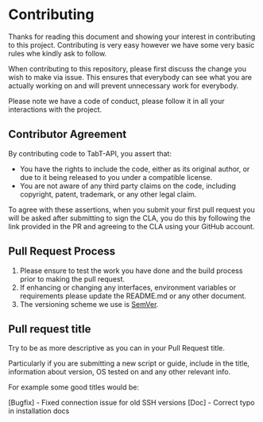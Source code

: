 # Contributing

Thanks for reading this document and showing your interest in contributing to this project.
Contributing is very easy however we have some very basic rules whe kindly ask to follow.

When contributing to this repository, please first discuss the change you wish to make via issue.
This ensures that everybody can see what you are actually working on and will prevent unnecessary work for everybody.

Please note we have a code of conduct, please follow it in all your interactions with the project.

## Contributor Agreement
By contributing code to TabT-API, you assert that:

* You have the rights to include the code, either as its original author, or due to it being released to you under a compatible license.
* You are not aware of any third party claims on the code, including copyright, patent, trademark, or any other legal claim.

To agree with these assertions, when you submit your first pull request you will be asked after submitting to sign the CLA, you do this by following the link provided in the PR and agreeing to the CLA using your GitHub account.

## Pull Request Process

1. Please ensure to test the work you have done and the build process prior to making the pull request.
2. If enhancing or changing any interfaces, environment variables or requirements please update the README.md or any other document.
3. The versioning scheme we use is [SemVer](http://semver.org/).

## Pull request title

Try to be as more descriptive as you can in your Pull Request title.

Particularly if you are submitting a new script or guide, include in the title,
information about version, OS tested on and any other relevant info.

For example some good titles would be:

[Bugfix] - Fixed connection issue for old SSH versions
[Doc] - Correct typo in installation docs
